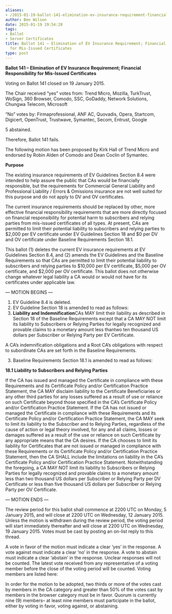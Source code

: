 ```yaml
---
aliases:
- /2015-01-19-ballot-141-elimination-ev-insurance-requirement-financial-responsibility-mis-issued-certificates/
author: Ben Wilson
date: 2015-01-19 19:54:28
tags:
- Ballot
- Server Certificates
title: Ballot 141 – Elimination of EV Insurance Requirement; Financial Responsibility
  for Mis-Issued Certificates
type: post
---
```


**Ballot 141 – Elimination of EV Insurance Requirement; Financial Responsibility for Mis-Issued Certificates**

Voting on Ballot 141 closed on 19 January 2015.

The Chair received “yes” votes from: Trend Micro, Mozilla, TurkTrust, WoSign, 360 Browser, Comodo, SSC, GoDaddy, Network Solutions, Chungwa Telecom, Microsoft

“No” votes by: Firmaprofessional, ANF AC, Quovadis, Opera, Startcom, Digicert, OpenTrust, Trustwave, Symantec, Secom, Entrust, Google

5 abstained.

Therefore, Ballot 141 fails.

The following motion has been proposed by Kirk Hall of Trend Micro and endorsed by Robin Alden of Comodo and Dean Coclin of Symantec.

**Purpose**

The existing insurance requirements of EV Guidelines Section 8.4 were intended to help assure the public that CAs would be financially responsible, but the requirements for Commercial General Liability and Professional Liability / Errors & Omissions insurance are not well suited for this purpose and do not apply to DV and OV certificates.

The current insurance requirements should be replaced by other, more effective financial responsibility requirements that are more directly focused on financial responsibility for potential harm to subscribers and relying parties from mis-issued certificates of all types. At present, CAs are permitted to limit their potential liability to subscribers and relying parties to $2,000 per EV certificate under EV Guidelines Section 18 and $0 per DV and OV certificate under Baseline Requirements Section 18.1.

This ballot (1) deletes the current EV insurance requirements at EV Guidelines Section 8.4, and (2) amends the EV Guidelines and the Baseline Requirements so that CAs are permitted to limit their potential liability to subscribers and relying parties to $10,000 per EV certificate, $5,000 per OV certificate, and $2,000 per OV certificate. This ballot does not otherwise change whatever legal liability a CA would or would not have for its certificates under applicable law.

— MOTION BEGINS —

1. EV Guideline 8.4 is deleted.
1. EV Guideline Section 18 is amended to read as follows:
1. **Liability and Indemnification**CAs MAY limit their liability as described in Section 18 of the Baseline Requirements except that a CA MAY NOT limit its liability to Subscribers or Relying Parties for legally recognized and provable claims to a monetary amount less thantwo ten thousand US dollars per Subscriber or Relying Party per EV Certificate.

A CA’s indemnification obligations and a Root CA’s obligations with respect to subordinate CAs are set forth in the Baseline Requirements.

3. Baseline Requirements Section 18.1 is amended to read as follows:

**18.1 Liability to Subscribers and Relying Parties**

If the CA has issued and managed the Certificate in compliance with these Requirements and its Certificate Policy and/or Certification Practice Statement, the CA MAY disclaim liability to the Certificate Beneficiaries or any other third parties for any losses suffered as a result of use or reliance on such Certificate beyond those specified in the CA’s Certificate Policy and/or Certification Practice Statement. If the CA has not issued or managed the Certificate in compliance with these Requirements and its Certificate Policy and/or Certification Practice Statement, the CA MAY seek to limit its liability to the Subscriber and to Relying Parties, regardless of the cause of action or legal theory involved, for any and all claims, losses or damages suffered as a result of the use or reliance on such Certificate by any appropriate means that the CA desires. If the CA chooses to limit its liability for Certificates that are not issued or managed in compliance with these Requirements or its Certificate Policy and/or Certification Practice Statement, then the CA SHALL include the limitations on liability in the CA’s Certificate Policy and/or Certification Practice Statement. Notwithstanding the foregoing, a CA MAY NOT limit its liability to Subscribers or Relying Parties for legally recognized and provable claims to a monetary amount less than two thousand US dollars per Subscriber or Relying Party per DV Certificate or less than five thousand US dollars per Subscriber or Relying Party per OV Certificate.

— MOTION ENDS —

The review period for this ballot shall commence at 2200 UTC on Monday, 5 January 2015, and will close at 2200 UTC on Wednesday, 12 January 2015. Unless the motion is withdrawn during the review period, the voting period will start immediately thereafter and will close at 2200 UTC on Wednesday, 19 January 2015. Votes must be cast by posting an on-list reply to this thread.

A vote in favor of the motion must indicate a clear ‘yes’ in the response. A vote against must indicate a clear ‘no’ in the response. A vote to abstain must indicate a clear ‘abstain’ in the response. Unclear responses will not be counted. The latest vote received from any representative of a voting member before the close of the voting period will be counted. Voting members are listed here:

In order for the motion to be adopted, two thirds or more of the votes cast by members in the CA category and greater than 50% of the votes cast by members in the browser category must be in favor. Quorum is currently nine (9) members– at least nine members must participate in the ballot, either by voting in favor, voting against, or abstaining.